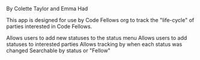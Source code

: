 By Colette Taylor and Emma Had

This app is designed for use by Code Fellows org to track the "life-cycle" of parties interested in Code Fellows.

Allows users to add new statuses to the status menu
Allows users to add statuses to interested parties
Allows tracking by when each status was changed
Searchable by status or "Fellow"
